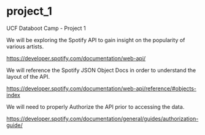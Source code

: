 # project_1
UCF Databoot Camp - Project 1

We will be exploring the Spotify API to gain insight on the popularity of various artists. 

https://developer.spotify.com/documentation/web-api/

We will reference the Spotify JSON Object Docs in order to understand the layout of the API. 

https://developer.spotify.com/documentation/web-api/reference/#objects-index

We will need to properly Authorize the API prior to accessing the data.

https://developer.spotify.com/documentation/general/guides/authorization-guide/